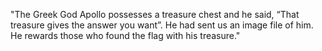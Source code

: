 "The Greek God Apollo possesses a treasure chest and he said, “That treasure gives
the answer you want”. He had sent us an image file of him. He rewards those who
found the flag with his treasure."
